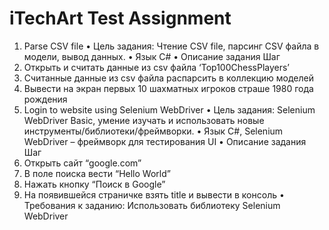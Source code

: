 # iTechArt Test Assignment
1.	Parse CSV file
•	Цель задания: Чтение CSV file, парсинг CSV файла в модели, вывод данных.
•	Язык C#
•	Описание задания
Шаг
1.	Открыть и cчитать данные из csv файла ‘Top100ChessPlayers’
2.	Cчитанные данные из csv файла распарсить в коллекцию моделей
3.	Вывести на экран первых 10 шахматных игроков страше 1980 года рождения
2.	Login to website using Selenium WebDriver
•	Цель задания: Selenium WebDriver Basic, умение изучать и использовать новые инструменты/библиотеки/фреймворки.
•	Язык C#, Selenium WebDriver – фреймворк для тестирования UI
•	Описание задания
Шаг
1.	Открыть сайт “google.com”
2.	В поле поиска вести “Hello World”
3.	Нажать кнопку “Поиск в Google” 
4.	На появившейся страничке взять title и вывести в консоль
•	Требования к заданию: Использовать библиотеку Selenium WebDriver

 
